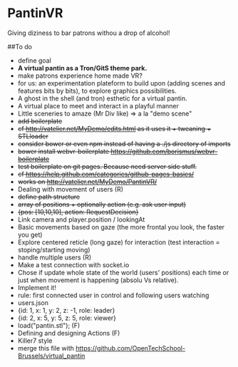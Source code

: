 # PantinVR
Giving diziness to bar patrons withou a drop of alcohol!

##To do
* define goal
 * **A virtual pantin as a Tron/GitS theme park.**
 * make patrons experience home made VR?
 * for us: an experimentation plateform to build upon (adding scenes and features bits by bits), to explore graphics possibilities.
 * A ghost in the shell (and tron) esthetic for a virtual pantin.
 * A virtual place to meet and interact in a playful manner
 * Little sceneries to amaze (Mr Div like) => a la "demo scene"
* <del>add boilerplate
 * <del>cf http://vatelier.net/MyDemo/edits.html as it uses it + tweaning + STLloader
 * <del>consider bower or even npm instead of having a ./js directory of imports
  * <del>bower install webvr-boilerplate https://github.com/borismus/webvr-boilerplate
* <del>test boilerplate on git pages. Because need server side stuff.
 * <del>cf https://help.github.com/categories/github-pages-basics/
 * <del>works on http://vatelier.net/MyDemo/PantinVR/
* Dealing with movement of users (R)
 * <del>define path structure
  * <del>array of positions + optionally action (e.g. ask user input)
   * <del>{pos: [10,10,10], action: RequestDecision}
 * Link camera and player.position / lookingAt
 * Basic movements based on gaze (the more frontal you look, the faster you get)
 * Explore centered reticle (long gaze) for interaction (test interaction = stoping/starting moving)
* handle multiple users (R)
 * Make a test connection with socket.io
 * Chose if update whole state of the world (users' positions) each time or just when movement is happening (absolu Vs relative).
 * Implement it!
 * rule: first connected user in control and following users watching
 * users.json
  * {id: 1, x: 1, y: 2, z: -1, role: leader}
  * {id: 2, x: 5, y: 5, z: 5, role: viewer}
* load("pantin.stl"); (F)
* Defining and designing Actions (F)
 * Killer7 style
* merge this file with https://github.com/OpenTechSchool-Brussels/virtual_pantin
